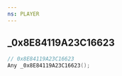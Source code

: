 ```yaml
---
ns: PLAYER
---
```

## _0x8E84119A23C16623

```c
// 0x8E84119A23C16623
Any _0x8E84119A23C16623();
```

